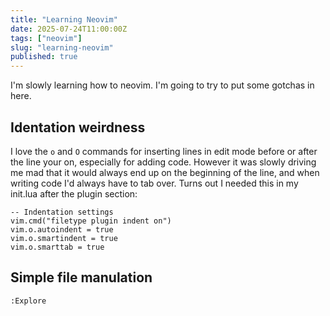 ```yaml
---
title: "Learning Neovim"
date: 2025-07-24T11:00:00Z
tags: ["neovim"]
slug: "learning-neovim"
published: true
---
```


I'm slowly learning how to neovim. I'm going to try to put some gotchas in here.

## Identation weirdness
I love the `o` and `O` commands for inserting lines in edit mode before or after the line your on, especially for adding code. However it was slowly driving me mad that it would always end up on the beginning of the line, and when writing code I'd always have to tab over. Turns out I needed this in my init.lua after the plugin section:
```
-- Indentation settings
vim.cmd("filetype plugin indent on")
vim.o.autoindent = true
vim.o.smartindent = true
vim.o.smarttab = true
```

## Simple file manulation
`:Explore`
